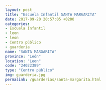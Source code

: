 ```yaml
---
layout: post
title: "Escuela Infantil SANTA MARGARITA"
date: 2017-09-20 20:57:05 +0200
categories:
- Escuela Infantil
- leon
- leon
- Centro público
- guarderia
name: "SANTA MARGARITA"
province: "León"
location: "Leon"
code: "24022389"
type: "Centro público"
img: guarderia.jpg
permalink: /guarderias/santa-margarita.html
---
```

